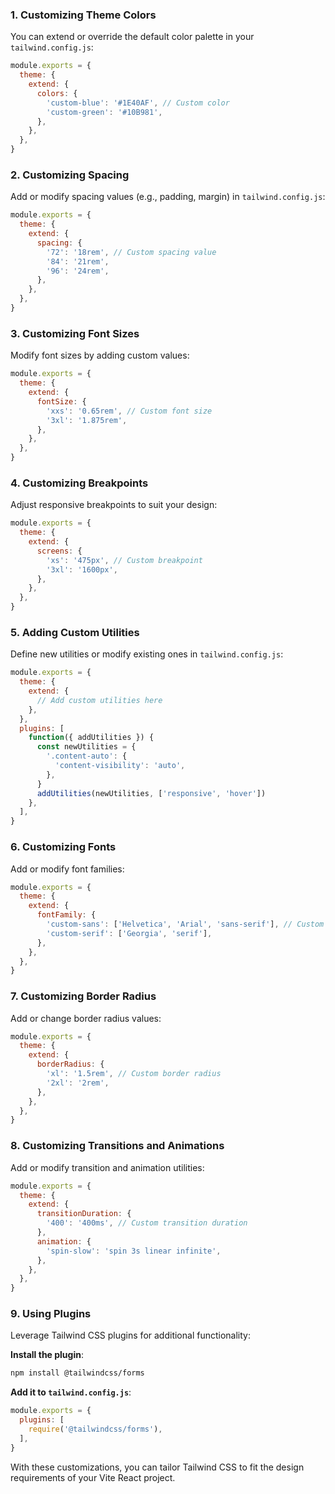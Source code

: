 
### 1. **Customizing Theme Colors**

You can extend or override the default color palette in your `tailwind.config.js`:

```js
module.exports = {
  theme: {
    extend: {
      colors: {
        'custom-blue': '#1E40AF', // Custom color
        'custom-green': '#10B981',
      },
    },
  },
}
```

### 2. **Customizing Spacing**

Add or modify spacing values (e.g., padding, margin) in `tailwind.config.js`:

```js
module.exports = {
  theme: {
    extend: {
      spacing: {
        '72': '18rem', // Custom spacing value
        '84': '21rem',
        '96': '24rem',
      },
    },
  },
}
```

### 3. **Customizing Font Sizes**

Modify font sizes by adding custom values:

```js
module.exports = {
  theme: {
    extend: {
      fontSize: {
        'xxs': '0.65rem', // Custom font size
        '3xl': '1.875rem',
      },
    },
  },
}
```

### 4. **Customizing Breakpoints**

Adjust responsive breakpoints to suit your design:

```js
module.exports = {
  theme: {
    extend: {
      screens: {
        'xs': '475px', // Custom breakpoint
        '3xl': '1600px',
      },
    },
  },
}
```

### 5. **Adding Custom Utilities**

Define new utilities or modify existing ones in `tailwind.config.js`:

```js
module.exports = {
  theme: {
    extend: {
      // Add custom utilities here
    },
  },
  plugins: [
    function({ addUtilities }) {
      const newUtilities = {
        '.content-auto': {
          'content-visibility': 'auto',
        },
      }
      addUtilities(newUtilities, ['responsive', 'hover'])
    },
  ],
}
```

### 6. **Customizing Fonts**

Add or modify font families:

```js
module.exports = {
  theme: {
    extend: {
      fontFamily: {
        'custom-sans': ['Helvetica', 'Arial', 'sans-serif'], // Custom font stack
        'custom-serif': ['Georgia', 'serif'],
      },
    },
  },
}
```

### 7. **Customizing Border Radius**

Add or change border radius values:

```js
module.exports = {
  theme: {
    extend: {
      borderRadius: {
        'xl': '1.5rem', // Custom border radius
        '2xl': '2rem',
      },
    },
  },
}
```

### 8. **Customizing Transitions and Animations**

Add or modify transition and animation utilities:

```js
module.exports = {
  theme: {
    extend: {
      transitionDuration: {
        '400': '400ms', // Custom transition duration
      },
      animation: {
        'spin-slow': 'spin 3s linear infinite',
      },
    },
  },
}
```

### 9. **Using Plugins**

Leverage Tailwind CSS plugins for additional functionality:

**Install the plugin**:

```bash
npm install @tailwindcss/forms
```

**Add it to `tailwind.config.js`**:

```js
module.exports = {
  plugins: [
    require('@tailwindcss/forms'),
  ],
}
```

With these customizations, you can tailor Tailwind CSS to fit the design requirements of your Vite React project.